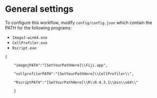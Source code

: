 # General settings
To configure this workflow, modify ``config/config.json`` which contain the PATH for the following programs:
* ``ImageJ-win64.exe``
* ``CellProfiler.exe`` 
* ``Rscript.exe``

```
{	
	
	"imagejPATH":"[SetYourPathHere]\\Fiji.app", 

	"cellprofilerPATH":"[SetYourPathHere]\\CellProfiler\\", 

	"RscriptPATH":"[SetYourPathHere]\\R\\R-4.3.1\\bin\\x64\\"

    }
```